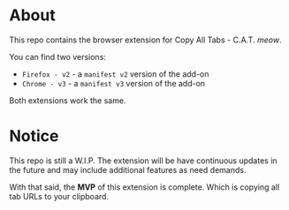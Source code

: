 # About

This repo contains the browser extension for Copy All Tabs - C.A.T. *meow*.

You can find two versions:
- `Firefox - v2` - a `manifest v2` version of the add-on
- `Chrome - v3` - a `manifest v3` version of the add-on

Both extensions work the same.

# Notice

This repo is still a W.I.P. The extension will be have continuous updates in the future and may include additional features as need demands.

With that said, the **MVP** of this extension is complete. Which is copying all tab URLs to your clipboard.